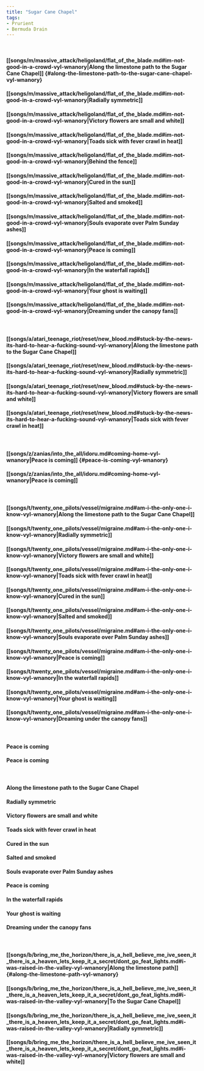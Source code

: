 ```yaml
---
title: "Sugar Cane Chapel"
tags:
- Prurient
- Bermuda Drain
---
```

&nbsp;
#### [[songs/m/massive_attack/heligoland/flat_of_the_blade.md#im-not-good-in-a-crowd-vyl-wnanory|Along the limestone path to the Sugar Cane Chapel]] {#along-the-limestone-path-to-the-sugar-cane-chapel-vyl-wnanory}
#### [[songs/m/massive_attack/heligoland/flat_of_the_blade.md#im-not-good-in-a-crowd-vyl-wnanory|Radially symmetric]]
#### [[songs/m/massive_attack/heligoland/flat_of_the_blade.md#im-not-good-in-a-crowd-vyl-wnanory|Victory flowers are small and white]]
#### [[songs/m/massive_attack/heligoland/flat_of_the_blade.md#im-not-good-in-a-crowd-vyl-wnanory|Toads sick with fever crawl in heat]]
#### [[songs/m/massive_attack/heligoland/flat_of_the_blade.md#im-not-good-in-a-crowd-vyl-wnanory|Behind the fence]]
#### [[songs/m/massive_attack/heligoland/flat_of_the_blade.md#im-not-good-in-a-crowd-vyl-wnanory|Cured in the sun]]
#### [[songs/m/massive_attack/heligoland/flat_of_the_blade.md#im-not-good-in-a-crowd-vyl-wnanory|Salted and smoked]]
#### [[songs/m/massive_attack/heligoland/flat_of_the_blade.md#im-not-good-in-a-crowd-vyl-wnanory|Souls evaporate over Palm Sunday ashes]]
#### [[songs/m/massive_attack/heligoland/flat_of_the_blade.md#im-not-good-in-a-crowd-vyl-wnanory|Peace is coming]]
#### [[songs/m/massive_attack/heligoland/flat_of_the_blade.md#im-not-good-in-a-crowd-vyl-wnanory|In the waterfall rapids]]
#### [[songs/m/massive_attack/heligoland/flat_of_the_blade.md#im-not-good-in-a-crowd-vyl-wnanory|Your ghost is waiting]]
#### [[songs/m/massive_attack/heligoland/flat_of_the_blade.md#im-not-good-in-a-crowd-vyl-wnanory|Dreaming under the canopy fans]]
&nbsp;
#### [[songs/a/atari_teenage_riot/reset/new_blood.md#stuck-by-the-news-its-hard-to-hear-a-fucking-sound-vyl-wnanory|Along the limestone path to the Sugar Cane Chapel]]
#### [[songs/a/atari_teenage_riot/reset/new_blood.md#stuck-by-the-news-its-hard-to-hear-a-fucking-sound-vyl-wnanory|Radially symmetric]]
#### [[songs/a/atari_teenage_riot/reset/new_blood.md#stuck-by-the-news-its-hard-to-hear-a-fucking-sound-vyl-wnanory|Victory flowers are small and white]]
#### [[songs/a/atari_teenage_riot/reset/new_blood.md#stuck-by-the-news-its-hard-to-hear-a-fucking-sound-vyl-wnanory|Toads sick with fever crawl in heat]]
&nbsp;
#### [[songs/z/zanias/into_the_all/idoru.md#coming-home-vyl-wnanory|Peace is coming]] {#peace-is-coming-vyl-wnanory}
#### [[songs/z/zanias/into_the_all/idoru.md#coming-home-vyl-wnanory|Peace is coming]]
&nbsp;
#### [[songs/t/twenty_one_pilots/vessel/migraine.md#am-i-the-only-one-i-know-vyl-wnanory|Along the limestone path to the Sugar Cane Chapel]]
#### [[songs/t/twenty_one_pilots/vessel/migraine.md#am-i-the-only-one-i-know-vyl-wnanory|Radially symmetric]]
#### [[songs/t/twenty_one_pilots/vessel/migraine.md#am-i-the-only-one-i-know-vyl-wnanory|Victory flowers are small and white]]
#### [[songs/t/twenty_one_pilots/vessel/migraine.md#am-i-the-only-one-i-know-vyl-wnanory|Toads sick with fever crawl in heat]]
#### [[songs/t/twenty_one_pilots/vessel/migraine.md#am-i-the-only-one-i-know-vyl-wnanory|Cured in the sun]]
#### [[songs/t/twenty_one_pilots/vessel/migraine.md#am-i-the-only-one-i-know-vyl-wnanory|Salted and smoked]]
#### [[songs/t/twenty_one_pilots/vessel/migraine.md#am-i-the-only-one-i-know-vyl-wnanory|Souls evaporate over Palm Sunday ashes]]
#### [[songs/t/twenty_one_pilots/vessel/migraine.md#am-i-the-only-one-i-know-vyl-wnanory|Peace is coming]]
#### [[songs/t/twenty_one_pilots/vessel/migraine.md#am-i-the-only-one-i-know-vyl-wnanory|In the waterfall rapids]]
#### [[songs/t/twenty_one_pilots/vessel/migraine.md#am-i-the-only-one-i-know-vyl-wnanory|Your ghost is waiting]]
#### [[songs/t/twenty_one_pilots/vessel/migraine.md#am-i-the-only-one-i-know-vyl-wnanory|Dreaming under the canopy fans]]
&nbsp;
#### Peace is coming
#### Peace is coming
&nbsp;
#### Along the limestone path to the Sugar Cane Chapel
#### Radially symmetric
#### Victory flowers are small and white
#### Toads sick with fever crawl in heat
#### Cured in the sun
#### Salted and smoked
#### Souls evaporate over Palm Sunday ashes
#### Peace is coming
#### In the waterfall rapids
#### Your ghost is waiting
#### Dreaming under the canopy fans
&nbsp;
#### [[songs/b/bring_me_the_horizon/there_is_a_hell_believe_me_ive_seen_it_there_is_a_heaven_lets_keep_it_a_secret/dont_go_feat_lights.md#i-was-raised-in-the-valley-vyl-wnanory|Along the limestone path]] {#along-the-limestone-path-vyl-wnanory}
#### [[songs/b/bring_me_the_horizon/there_is_a_hell_believe_me_ive_seen_it_there_is_a_heaven_lets_keep_it_a_secret/dont_go_feat_lights.md#i-was-raised-in-the-valley-vyl-wnanory|To the Sugar Cane Chapel]]
#### [[songs/b/bring_me_the_horizon/there_is_a_hell_believe_me_ive_seen_it_there_is_a_heaven_lets_keep_it_a_secret/dont_go_feat_lights.md#i-was-raised-in-the-valley-vyl-wnanory|Radially symmetric]]
#### [[songs/b/bring_me_the_horizon/there_is_a_hell_believe_me_ive_seen_it_there_is_a_heaven_lets_keep_it_a_secret/dont_go_feat_lights.md#i-was-raised-in-the-valley-vyl-wnanory|Victory flowers are small and white]]
